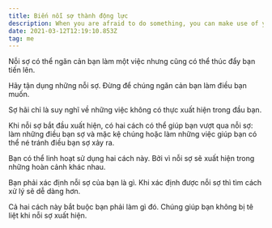 ```yaml
---
title: Biến nỗi sợ thành động lực
description: When you are afraid to do something, you can make use of your fear
date: 2021-03-12T12:19:10.853Z
tag: me
---
```

Nỗi sợ có thể ngăn cản bạn làm một việc nhưng cũng có thể thúc đẩy bạn tiến lên.

Hãy tận dụng những nỗi sợ. Đừng để chúng ngăn cản bạn làm điều bạn muốn.

Sợ hãi chỉ là suy nghĩ về những việc không có thực xuất hiện trong đầu bạn.

Khi nỗi sợ bắt đầu xuất hiện, có hai cách có thể giúp bạn vượt qua nỗi sợ: làm những điều bạn sợ và mặc kệ chúng hoặc làm những việc giúp bạn có thể né tránh điều bạn sợ xảy ra. 

Bạn có thể linh hoạt sử dụng hai cách này. Bởi vì nỗi sợ sẽ xuất hiện trong những hoàn cảnh khác nhau. 

Bạn phải xác định nỗi sợ của bạn là gì. Khi xác định được nỗi sợ thì tìm cách xử lý sẽ dễ dàng hơn.

Cả hai cách này bắt buộc bạn phải làm gì đó. Chúng giúp bạn không bị tê liệt khi nỗi sợ xuất hiện.